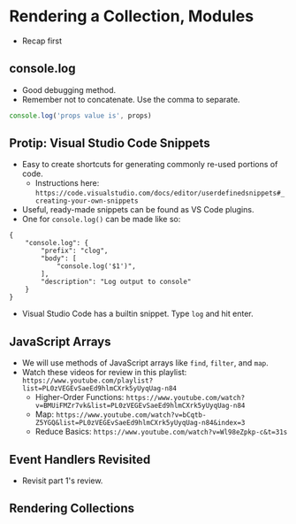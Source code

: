 # Rendering a Collection, Modules
- Recap first

## console.log
- Good debugging method.
- Remember not to concatenate. Use the comma to separate.
```javascript
console.log('props value is', props)
```

## Protip: Visual Studio Code Snippets
- Easy to create shortcuts for generating commonly re-used portions of code.
    - Instructions here: `https://code.visualstudio.com/docs/editor/userdefinedsnippets#_creating-your-own-snippets`
- Useful, ready-made snippets can be found as VS Code plugins.
- One for `console.log()` can be made like so:
```
{
    "console.log": {
        "prefix": "clog",
        "body": [
            "console.log('$1')",
        ],
        "description": "Log output to console"
    }
}
```
- Visual Studio Code has a builtin snippet. Type `log` and hit enter.

## JavaScript Arrays
- We will use methods of JavaScript arrays like `find`, `filter`, and `map`.
- Watch these videos for review in this playlist: `https://www.youtube.com/playlist?list=PL0zVEGEvSaeEd9hlmCXrk5yUyqUag-n84`
    - Higher-Order Functions: `https://www.youtube.com/watch?v=BMUiFMZr7vk&list=PL0zVEGEvSaeEd9hlmCXrk5yUyqUag-n84`
    - Map: `https://www.youtube.com/watch?v=bCqtb-Z5YGQ&list=PL0zVEGEvSaeEd9hlmCXrk5yUyqUag-n84&index=3`
    - Reduce Basics: `https://www.youtube.com/watch?v=Wl98eZpkp-c&t=31s`

## Event Handlers Revisited
- Revisit part 1's review.

## Rendering Collections
